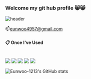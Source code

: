 ### Welcome my git hub profile 😸😸
<div align = "left">
  
![header](https://capsule-render.vercel.app/api?type=cylinder&color=FFE4C4&height=150&section=header&text=😺Eunwoo😺&fontColor=000000&fontSize=70&animation=fadeIn&fontAlignY=55)

📫eunwoo4957@gmail.com

####  :clipboard: Once I've Used 
 <br/>
<img src="https://img.shields.io/badge/JAVA-007396?style=for-the-badge&logo=Java&logoColor=white">
<img src="https://img.shields.io/badge/MySQL-4479A1?style=for-the-badge&logo=MySQL&logoColor=white">
<img src="https://img.shields.io/badge/Eclipse-2C2255?style=for-the-badge&logo=Eclipse%20IDE&logoColor=white">
<img src="https://img.shields.io/badge/github-181717?style=for-the-badge&logo=github&logoColor=white">
<img src="https://img.shields.io/badge/VSCode-007ACC?style=for-the-badge&logo=VisualStudioCode&logoColor=white">
 </div>
 
 ![Eunwoo-1213's GitHub stats](https://github-readme-stats.vercel.app/api?username=Eunwoo-1213&theme=ambient_gradient&show_icons=true)
